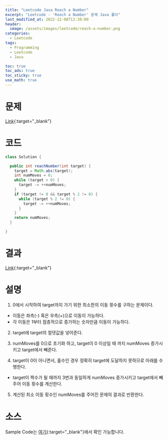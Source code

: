 ```yaml
---
title: "Leetcode Java Reach a Number"
excerpt: "Leetcode - 'Reach a Number' 문제 Java 풀이"
last_modified_at: 2022-12-08T12:30:00
header:
  image: /assets/images/leetcode/reach-a-number.png
categories:
  - Leetcode
tags:
  - Programming
  - Leetcode
  - Java

toc: true
toc_ads: true
toc_sticky: true
use_math: true
---
```

# 문제
[Link](https://leetcode.com/problems/reach-a-number){:target="_blank"}

# 코드
```java
class Solution {

  public int reachNumber(int target) {
    target = Math.abs(target);
    int numMoves = 0;
    while (target > 0) {
      target -= ++numMoves; 
    }
    if (target != 0 && target % 2 != 0) {
      while (target % 2 != 0) {
        target -= ++numMoves;
      }
    }
    return numMoves;
  }

}
```

# 결과
[Link](https://leetcode.com/problems/reach-a-number/submissions/856419049/){:target="_blank"}

# 설명
1. 0에서 시작하여 target까지 가기 위한 최소한의 이동 횟수를 구하는 문제이다.
- 이동은 좌측(-) 혹은 우측(+)으로 이동이 가능하다.
- 각 이동은 1부터 점층적으로 증가하는 숫자만큼 이동이 가능하다.

2. target에 target의 절댓값을 넣어준다.

3. numMoves를 0으로 초기화 하고, target이 0 이상일 때 까지 numMoves 증가시키고 target에서 빼준다.

4. target이 0이 아니면서, 홀수인 경우 정확히 target에 도달하지 못하므로 아래를 수행한다.
- target이 짝수가 될 때까지 3번과 동일하게 numMoves 증가시키고 target에서 빼주어 이동 횟수를 계산한다.

5. 계산된 최소 이동 횟수인 numMoves를 주어진 문제의 결과로 반환한다.

# 소스
Sample Code는 [여기](https://github.com/GracefulSoul/leetcode/blob/master/src/main/java/gracefulsoul/problems/ReachANumber.java){:target="_blank"}에서 확인 가능합니다.